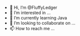 - 👋 Hi, I’m @FluffyLedger
- 👀 I’m interested in ...
- 🌱 I’m currently learning Java
- 💞️ I’m looking to collaborate on ...
- 📫 How to reach me ...

<!---
FluffyLedger/FluffyLedger is a ✨ special ✨ repository because its `README.md` (this file) appears on your GitHub profile.
You can click the Preview link to take a look at your changes.
--->
